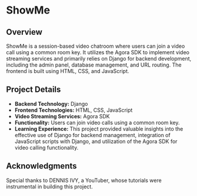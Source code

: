 # ShowMe

## Overview
ShowMe is a session-based video chatroom where users can join a video call using a common room key. It utilizes the Agora SDK to implement video streaming services and primarily relies on Django for backend development, including the admin panel, database management, and URL routing. The frontend is built using HTML, CSS, and JavaScript.

## Project Details
- **Backend Technology:** Django
- **Frontend Technologies:** HTML, CSS, JavaScript
- **Video Streaming Services:** Agora SDK
- **Functionality:** Users can join video calls using a common room key.
- **Learning Experience:** This project provided valuable insights into the effective use of Django for backend management, integration of JavaScript scripts with Django, and utilization of the Agora SDK for video calling functionality.

## Acknowledgments
Special thanks to DENNIS IVY, a YouTuber, whose tutorials were instrumental in building this project.

